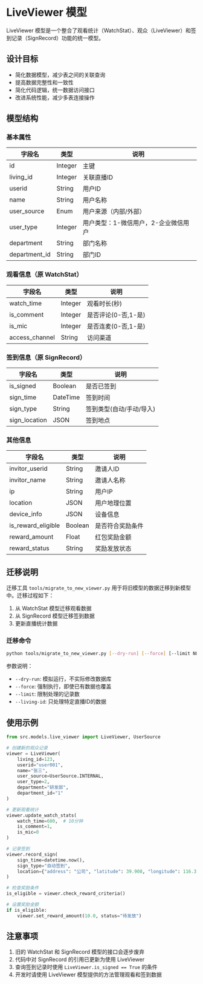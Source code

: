 # LiveViewer 模型

LiveViewer 模型是一个整合了观看统计（WatchStat）、观众（LiveViewer）和签到记录（SignRecord）功能的统一模型。

## 设计目标

- 简化数据模型，减少表之间的关联查询
- 提高数据完整性和一致性
- 简化代码逻辑，统一数据访问接口
- 改进系统性能，减少多表连接操作

## 模型结构

### 基本属性

| 字段名 | 类型 | 说明 |
|-------|------|------|
| id | Integer | 主键 |
| living_id | Integer | 关联直播ID |
| userid | String | 用户ID |
| name | String | 用户名称 |
| user_source | Enum | 用户来源（内部/外部） |
| user_type | Integer | 用户类型：1-微信用户，2-企业微信用户 |
| department | String | 部门名称 |
| department_id | String | 部门ID |

### 观看信息（原 WatchStat）

| 字段名 | 类型 | 说明 |
|-------|------|------|
| watch_time | Integer | 观看时长(秒) |
| is_comment | Integer | 是否评论(0-否,1-是) |
| is_mic | Integer | 是否连麦(0-否,1-是) |
| access_channel | String | 访问渠道 |

### 签到信息（原 SignRecord）

| 字段名 | 类型 | 说明 |
|-------|------|------|
| is_signed | Boolean | 是否已签到 |
| sign_time | DateTime | 签到时间 |
| sign_type | String | 签到类型(自动/手动/导入) |
| sign_location | JSON | 签到地点 |

### 其他信息

| 字段名 | 类型 | 说明 |
|-------|------|------|
| invitor_userid | String | 邀请人ID |
| invitor_name | String | 邀请人名称 |
| ip | String | 用户IP |
| location | JSON | 用户地理位置 |
| device_info | JSON | 设备信息 |
| is_reward_eligible | Boolean | 是否符合奖励条件 |
| reward_amount | Float | 红包奖励金额 |
| reward_status | String | 奖励发放状态 |

## 迁移说明

迁移工具 `tools/migrate_to_new_viewer.py` 用于将旧模型的数据迁移到新模型中。迁移过程如下：

1. 从 WatchStat 模型迁移观看数据
2. 从 SignRecord 模型迁移签到数据
3. 更新直播统计数据

### 迁移命令

```bash
python tools/migrate_to_new_viewer.py [--dry-run] [--force] [--limit NUMBER] [--living-id ID]
```

参数说明：
- `--dry-run`: 模拟运行，不实际修改数据库
- `--force`: 强制执行，即使已有数据也覆盖
- `--limit`: 限制处理的记录数
- `--living-id`: 只处理特定直播ID的数据

## 使用示例

```python
from src.models.live_viewer import LiveViewer, UserSource

# 创建新的观众记录
viewer = LiveViewer(
    living_id=123,
    userid="user001",
    name="张三",
    user_source=UserSource.INTERNAL,
    user_type=2,
    department="研发部",
    department_id="1"
)

# 更新观看统计
viewer.update_watch_stats(
    watch_time=600,  # 10分钟
    is_comment=1,
    is_mic=0
)

# 记录签到
viewer.record_sign(
    sign_time=datetime.now(),
    sign_type="自动签到",
    location={"address": "公司", "latitude": 39.908, "longitude": 116.397}
)

# 检查奖励条件
is_eligible = viewer.check_reward_criteria()

# 设置奖励金额
if is_eligible:
    viewer.set_reward_amount(10.0, status="待发放")
```

## 注意事项

1. 旧的 WatchStat 和 SignRecord 模型的接口会逐步废弃
2. 代码中对 SignRecord 的引用已更新为使用 LiveViewer
3. 查询签到记录时使用 `LiveViewer.is_signed == True` 的条件
4. 开发时请使用 LiveViewer 模型提供的方法管理观看和签到数据 